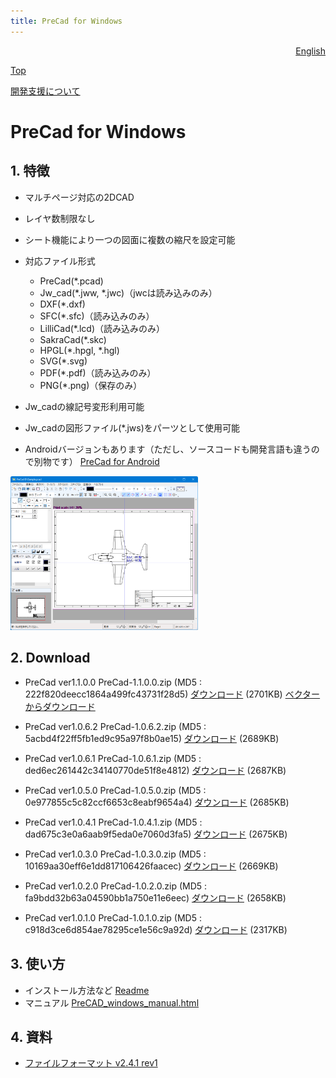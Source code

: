 ```yaml
---
title: PreCad for Windows
---
```

<div style="text-align: right"><a href=index_en.html>English</a></div>

[Top](https://junkbulk.com)

[開発支援について](donate_ja.html)

# PreCad for Windows

## 1. 特徴 
- マルチページ対応の2DCAD
- レイヤ数制限なし
- シート機能により一つの図面に複数の縮尺を設定可能
- 対応ファイル形式 
  - PreCad(*.pcad)
  - Jw_cad(*.jww, *.jwc)（jwcは読み込みのみ）
  - DXF(*.dxf)
  - SFC(*.sfc)（読み込みのみ）
  - LilliCad(*.lcd)（読み込みのみ）
  - SakraCad(*.skc)
  - HPGL(*.hpgl, *.hgl)
  - SVG(*.svg)
  - PDF(*.pdf)（読み込みのみ）
  - PNG(*.png)（保存のみ）

- Jw_cadの線記号変形利用可能
- Jw_cadの図形ファイル(*.jws)をパーツとして使用可能
- Androidバージョンもあります（ただし、ソースコードも開発言語も違うので別物です）
[PreCad for Android](https://play.google.com/store/apps/details?id=com.junkbulk.precad)

<a href="images/image001.png">
<img src="images/image001.png" href="images/image001.png" alt="sample image" width="300px">
</a>

## 2. Download

- PreCad ver1.1.0.0
PreCad-1.1.0.0.zip (MD5 : 222f820deecc1864a499fc43731f28d5)
[ダウンロード](download/PreCad-1.1.0.0.zip)  (2701KB)
[ベクターからダウンロード](https://www.vector.co.jp/soft/dl/winnt/business/se526259.html)

- PreCad ver1.0.6.2
PreCad-1.0.6.2.zip (MD5 : 5acbd4f22ff5fb1ed9c95a97f8b0ae15)
[ダウンロード](download/PreCad-1.0.6.2.zip)  (2689KB)


- PreCad ver1.0.6.1
PreCad-1.0.6.1.zip (MD5 : ded6ec261442c34140770de51f8e4812)
[ダウンロード](download/PreCad-1.0.6.1.zip)  (2687KB)

- PreCad ver1.0.5.0
PreCad-1.0.5.0.zip (MD5 : 0e977855c5c82ccf6653c8eabf9654a4)
[ダウンロード](download/PreCad-1.0.5.0.zip)  (2685KB)

- PreCad ver1.0.4.1
PreCad-1.0.4.1.zip (MD5 : dad675c3e0a6aab9f5eda0e7060d3fa5)
[ダウンロード](download/PreCad-1.0.4.1.zip)  (2675KB)

- PreCad ver1.0.3.0
PreCad-1.0.3.0.zip (MD5 : 10169aa30eff6e1dd817106426faacec)
[ダウンロード](download/PreCad-1.0.3.0.zip)  (2669KB)

- PreCad ver1.0.2.0
PreCad-1.0.2.0.zip (MD5 : fa9bdd32b63a04590bb1a750e11e6eec)
[ダウンロード](download/PreCad-1.0.2.0.zip)  (2658KB)

- PreCad ver1.0.1.0
PreCad-1.0.1.0.zip (MD5 : c918d3ce6d854ae78295ce1e56c9a92d)
[ダウンロード](download/PreCad-1.0.1.0.zip)  (2317KB)

## 3. 使い方
- インストール方法など
[Readme](readme_ja.html)
- マニュアル
[PreCAD_windows_manual.html](manual/ja/PreCAD_windows_manual.html)

## 4. 資料

- [ファイルフォーマット v2.4.1 rev1](download/PreCadFormat_v2_4_1_rev1.html)